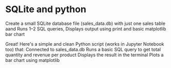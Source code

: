 # SQLite and python
Create a small SQLite database file (sales_data.db) with just one sales table  aand Runs 1–2 SQL queries, Displays output using print and basic matplotlib bar chart

Great! Here's a simple and clean Python script (works in Jupyter Notebook too) that:
Connected  to  sales_data.db
Runs a basic SQL query to get total quantity and revenue per product
Displays the result in the terminal
Plots a bar chart using matplotlib
